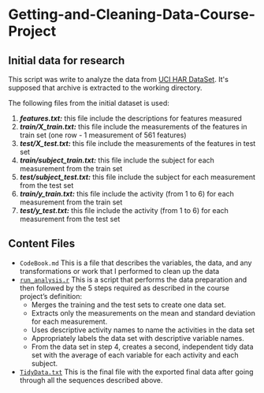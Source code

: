 # **Getting-and-Cleaning-Data-Course-Project**

## **Initial data for research**

This script was write to analyze the data from [UCI HAR DataSet](https://d396qusza40orc.cloudfront.net/getdata%2Fprojectfiles%2FUCI%20HAR%20Dataset.zip). It's supposed that archive is extracted 
to the working directory.

The following files from the initial dataset is used:

1. _**features.txt:**_ this file include the descriptions for features measured
2. _**train/X_train.txt:**_ this file include the measurements of the features in train set (one row - 1 measurement of 561 features)
3. _**test/X_test.txt:**_ this file include the measurements of the features in test set
4. _**train/subject_train.txt:**_ this file include the subject for each measurement from the train set
5. _**test/subject_test.txt:**_ this file include the subject for each measurement from the test set
6. _**train/y_train.txt:**_ this file include the activity (from 1 to 6) for each measurement from the train set
7. _**test/y_test.txt:**_ this file include the activity (from 1 to 6) for each measurement from the test set

## **Content Files**

* `CodeBook.md` This is a file that describes the variables, the data, and any transformations or work that I performed to clean up the data
* [`run_analysis.r`](https://github.com/xyzdiego/Getting-and-Cleaning-Data-Course-Project/blob/master/run_analysis.R) This is a script that performs the data preparation and then followed by the 5 steps required as described in the course project’s definition:
	* Merges the training and the test sets to create one data set.
	* Extracts only the measurements on the mean and standard deviation for each measurement.
	* Uses descriptive activity names to name the activities in the data set
	* Appropriately labels the data set with descriptive variable names.
	* From the data set in step 4, creates a second, independent tidy data set with the average of each variable for each activity and each subject.
* [`TidyData.txt`](https://github.com/xyzdiego/Getting-and-Cleaning-Data-Course-Project/blob/master/TidyData.txt) This is the final file with the exported final data after going through all the sequences described above.
